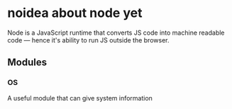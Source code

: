 # noidea about node yet

Node is a JavaScript runtime that converts JS code into machine readable code — hence it's ability to run JS outside the browser.

## Modules

### OS

A useful module that can give system information

